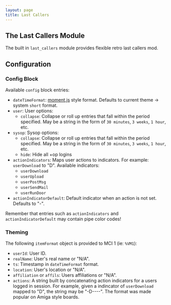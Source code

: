 ```yaml
---
layout: page
title: Last Callers
---
```

## The Last Callers Module
The built in `last_callers` module provides flexible retro last callers mod.

## Configuration
### Config Block
Available `config` block entries:
* `dateTimeFormat`: [moment.js](https://momentjs.com) style format. Defaults to current theme → system `short` format.
* `user`: User options:
    * `collapse`: Collapse or roll up entries that fall within the period specified. May be a string in the form of `30 minutes`, `3 weeks`, `1 hour`, etc.
* `sysop`: Sysop options:
    * `collapse`: Collapse or roll up entries that fall within the period specified. May be a string in the form of `30 minutes`, `3 weeks`, `1 hour`, etc.
    * `hide`: Hide all +op logins
* `actionIndicators`: Maps user actions to indicators. For example: `userDownload` to "D". Available indicators:
    * `userDownload`
    * `userUpload`
    * `userPostMsg`
    * `userSendMail`
    * `userRunDoor`
* `actionIndicatorDefault`: Default indicator when an action is not set. Defaults to "-".

Remember that entries such as `actionIndicators` and `actionIndicatorDefault` may contain pipe color codes!

### Theming
The following `itemFormat` object is provided to MCI 1 (ie: `%VM1`):
* `userId`: User ID.
* `realName`: User's real name or "N/A".
* `ts`: Timestamp in `dateTimeFormat` format.
* `location`: User's location or "N/A".
* `affiliation` or `affils`: Users affiliations or "N/A".
* `actions`: A string built by concatenating action indicators for a users logged in session. For example, given a indincator of `userDownload` mapped to "D", the string may be "-D----". The format was made popular on Amiga style boards.



